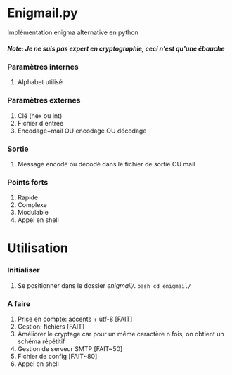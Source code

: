 # Enigmail.py

Implémentation enigma alternative en python

##### Note: Je ne suis pas expert en cryptographie, ceci n'est qu'une ébauche

### Paramètres internes
1. Alphabet utilisé

### Paramètres externes
1. Clé (hex ou int)
2. Fichier d'entrée
3. Encodage+mail OU encodage OU décodage

### Sortie
1. Message encodé ou décodé dans le fichier de sortie OU mail

### Points forts
1. Rapide
2. Complexe
3. Modulable
4. Appel en shell




# Utilisation

### Initialiser

1. Se positionner dans le dossier _enigmail/_.
``bash
cd enigmail/
``








### A faire
1. Prise en compte: accents + utf-8 [FAIT]
2. Gestion: fichiers [FAIT]
3. Améliorer le cryptage car pour un même caractère n fois, on obtient un schéma répétitif
4. Gestion de serveur SMTP [FAIT~50]
5. Fichier de config [FAIT~80]
6. Appel en shell
